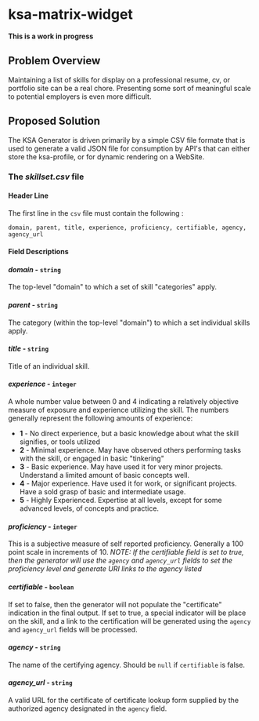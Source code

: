 # ksa-matrix-widget

**This is a work in progress**

## Problem Overview
Maintaining a list of skills for display on a professional resume, cv, or portfolio site can be a real chore. Presenting some sort of meaningful scale to potential employers is even more difficult.

## Proposed Solution
The KSA Generator is driven primarily by a simple CSV file formate that is used to generate a valid JSON file for consumption by API's that can either store the ksa-profile, or for dynamic rendering on a WebSite.

### The *skillset.csv* file
#### Header Line
The first line in the `csv` file must contain the following :

```domain, parent, title, experience, proficiency, certifiable, agency, agency_url```

#### Field Descriptions

#### *domain* - `string`
The top-level "domain" to which a set of skill "categories" apply.

#### *parent* - `string`
The category (within the top-level "domain") to which a set individual skills apply.

#### *title* - `string`
Title of an individual skill.

#### *experience* - `integer`
A whole number value between 0 and 4 indicating a relatively objective measure of exposure and experience utilizing the skill.  The numbers generally represent the following amounts of experience:

- **1** - No direct experience, but a basic knowledge about what the skill signifies, or tools utilized
- **2** - Minimal experience. May have observed others performing tasks with the skill, or engaged in basic "tinkering"
- **3** - Basic experience.  May have used it for very minor projects.  Understand a limited amount of basic concepts well.
- **4** - Major experience.  Have used it for work, or significant projects.  Have a sold grasp of basic and intermediate usage.
- **5** - Highly Experienced.  Expertise at all levels, except for some advanced levels, of concepts and practice.

#### *proficiency* - `integer`
This is a subjective measure of self reported proficiency.  Generally a 100 point scale in increments of 10.  *NOTE: If the certifiable field is set to true, then the generator will use the `agency` and `agency_url` fields to set the proficiency level and generate URI links to the agency listed*

#### *certifiable* - `boolean`
If set to false, then the generator will not populate the "certificate" indication in the final output.  If set to true, a special indicator will be place on the skill, and a link to the certification will be generated using the `agency` and `agency_url` fields will be processed.

#### *agency* - `string`
The name of the certifying agency.  Should be `null` if `certifiable` is false.

#### *agency_url* - `string`
A valid URL for the certificate of certificate lookup form supplied by the authorized agency designated in the `agency` field.
